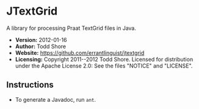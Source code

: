 JTextGrid
================================================================================
A library for processing Praat TextGrid files in Java.

* **Version:** 2012-01-16
* **Author:** Todd Shore
* **Website:** https://github.com/errantlinguist/jtextgrid
* **Licensing:** Copyright 2011--2012 Todd Shore. Licensed for distribution under the Apache License 2.0: See the files "NOTICE" and "LICENSE".

Instructions
--------------------------------------------------------------------------------
- To generate a Javadoc, run `ant`.
